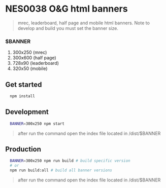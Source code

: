 # NES0038 O&G html banners
> mrec, leaderboard, half page and mobile html banners. Note to develop and build you must set the banner size.

### $BANNER
1. 300x250 (mrec)
1. 300x600 (half page)
1. 728x90 (leaderboard)
1. 320x50 (mobile)

## Get started
```bash
  npm install
```

## Development
```bash
  BANNER=300x250 npm start
```
> after run the command open the index file located in /dist/$BANNER

## Production
```bash
  BANNER=300x250 npm run build # build specific version
  # or
  npm run build:all # build all banner versions
```
> after run the command open the index file located in /dist/$BANNER

